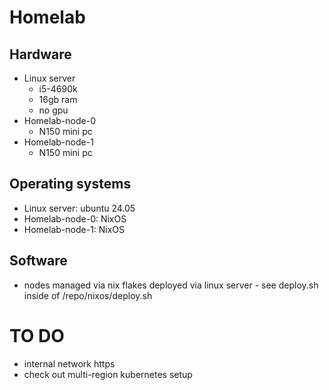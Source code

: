 # Homelab

## Hardware
- Linux server
  - i5-4690k
  - 16gb ram
  - no gpu
- Homelab-node-0
    - N150 mini pc
- Homelab-node-1
    - N150 mini pc

## Operating systems
- Linux server: ubuntu 24.05
- Homelab-node-0: NixOS
- Homelab-node-1: NixOS

## Software
- nodes managed via nix flakes deployed via linux server - see deploy.sh inside of /repo/nixos/deploy.sh



# TO DO
- internal network https
- check out multi-region kubernetes setup